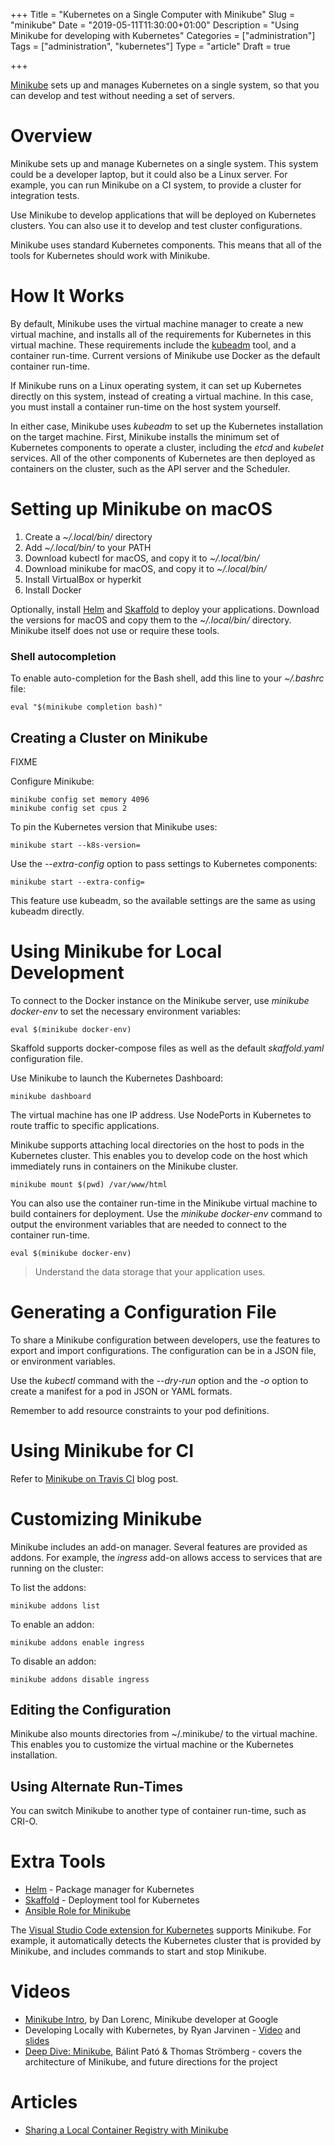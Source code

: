 +++
Title = "Kubernetes on a Single Computer with Minikube"
Slug = "minikube"
Date = "2019-05-11T11:30:00+01:00"
Description = "Using Minikube for developing with Kubernetes"
Categories = ["administration"]
Tags = ["administration", "kubernetes"]
Type = "article"
Draft = true

+++

[Minikube](https://kubernetes.io/docs/setup/minikube/) sets up and manages Kubernetes on a single system, so that you can develop and test without needing a set of servers.

<!--more-->

# Overview

Minikube sets up and manage Kubernetes on a single system. This system could be a developer laptop, but it could also be a Linux server. For example, you can run Minikube on a CI system, to provide a cluster for integration tests.

Use Minikube to develop applications that will be deployed on Kubernetes clusters. You can also use it to develop and test cluster configurations.

Minikube uses standard Kubernetes components. This means that all of the tools for Kubernetes should work with Minikube.

# How It Works

By default, Minikube uses the virtual machine manager to create a new virtual machine, and installs all of the requirements for Kubernetes in this virtual machine. These requirements include the [kubeadm](https://kubernetes.io/docs/setup/independent/create-cluster-kubeadm/) tool, and a container run-time. Current versions of Minikube use Docker as the default container run-time.

If Minikube runs on a Linux operating system, it can set up Kubernetes directly on this system, instead of creating a virtual machine. In this case, you must install a container run-time on the host system yourself.

In either case, Minikube uses _kubeadm_ to set up the Kubernetes installation on the target machine. First, Minikube installs the minimum set of Kubernetes components to operate a cluster, including the _etcd_ and _kubelet_ services. All of the other components of Kubernetes are then deployed as containers on the cluster, such as the API server and the Scheduler.

# Setting up Minikube on macOS

1. Create a _~/.local/bin/_ directory
2. Add _~/.local/bin/_ to your PATH
3. Download kubectl for macOS, and copy it to _~/.local/bin/_
4. Download minikube for macOS, and copy it to _~/.local/bin/_
5. Install VirtualBox or hyperkit
6. Install Docker

Optionally, install [Helm](https://helm.sh/) and [Skaffold](https://skaffold.dev) to deploy your applications. Download the versions for macOS and copy them to the _~/.local/bin/_ directory. Minikube itself does not use or require these tools.

### Shell autocompletion

To enable auto-completion for the Bash shell, add this line to your _~/.bashrc_ file:

    eval "$(minikube completion bash)"

## Creating a Cluster on Minikube

FIXME

Configure Minikube:

    minikube config set memory 4096
    minikube config set cpus 2

To pin the Kubernetes version that Minikube uses:

    minikube start --k8s-version=

Use the _--extra-config_ option to pass settings to Kubernetes components:

    minikube start --extra-config=

This feature use kubeadm, so the available settings are the same as using kubeadm directly.

# Using Minikube for Local Development

To connect to the Docker instance on the Minikube server, use _minikube docker-env_ to set the necessary environment variables:

    eval $(minikube docker-env)

Skaffold supports docker-compose files as well as the default _skaffold.yaml_ configuration file.

Use Minikube to launch the Kubernetes Dashboard:

    minikube dashboard

The virtual machine has one IP address. Use NodePorts in Kubernetes to route traffic to specific applications.

Minikube supports attaching local directories on the host to pods in the Kubernetes cluster. This enables you to develop code on the host which immediately runs in containers on the Minikube cluster.

    minikube mount $(pwd) /var/www/html

You can also use the container run-time in the Minikube virtual machine to build containers for deployment. Use the _minikube docker-env_ command to output the environment variables that are needed to connect to the container run-time.

    eval $(minikube docker-env)

> Understand the data storage that your application uses.

# Generating a Configuration File

To share a Minikube configuration between developers, use the features to export and import configurations. The configuration can be in a JSON file, or environment variables.

Use the _kubectl_ command with the _--dry-run_ option and the _-o_ option to create a manifest for a pod in JSON or YAML formats.

Remember to add resource constraints to your pod definitions.

# Using Minikube for CI

Refer to [Minikube on Travis CI](https://kinvolk.io/blog/2017/10/running-kubernetes-on-travis-ci-with-minikube/) blog post.

# Customizing Minikube

Minikube includes an add-on manager. Several features are provided as addons. For example, the _ingress_ add-on allows access to services that are running on the cluster:

To list the addons:

    minikube addons list

To enable an addon:

    minikube addons enable ingress

To disable an addon:

    minikube addons disable ingress

## Editing the Configuration

Minikube also mounts directories from ~/.minikube/ to the virtual machine. This enables you to customize the virtual machine or the Kubernetes installation.

## Using Alternate Run-Times

You can switch Minikube to another type of container run-time, such as CRI-O.

# Extra Tools

- [Helm](https://helm.sh/) - Package manager for Kubernetes
- [Skaffold](https://skaffold.dev/) - Deployment tool for Kubernetes
- [Ansible Role for Minikube](https://galaxy.ansible.com/gantsign/minikube)

The [Visual Studio Code extension for Kubernetes](ms-kubernetes-tools.vscode-kubernetes-tools) supports Minikube. For example, it automatically detects the Kubernetes cluster that is provided by Minikube, and includes commands to start and stop Minikube.

# Videos

- [Minikube Intro](https://www.youtube.com/watch?v=4x0CZmF_U5o), by Dan Lorenc, Minikube developer at Google
- Developing Locally with Kubernetes, by Ryan Jarvinen - [Video](https://www.youtube.com/watch?v=_W6O_pfA00s) and [slides](http://gist-reveal.it/bit.ly/kubecon-dev)
- [Deep Dive: Minikube](https://www.youtube.com/watch?v=46-FXiSEfE4), Bálint Pató & Thomas Strömberg - covers the architecture of Minikube, and future directions for the project

# Articles

- [Sharing a Local Container Registry with Minikube](https://blog.hasura.io/sharing-a-local-registry-for-minikube-37c7240d0615/)
